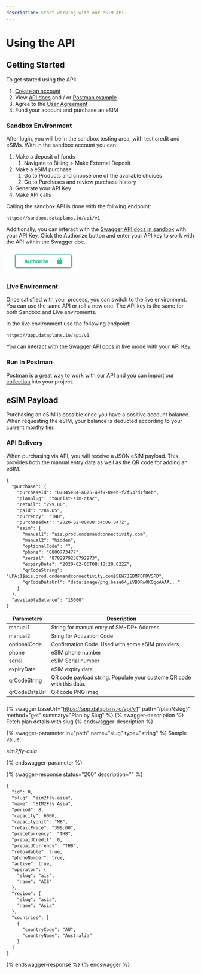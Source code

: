 ```yaml
---
description: Start working with our eSIM API.
---
```


# Using the API

## Getting Started

To get started using the API:

1. [Create an account](https://esims.dataplans.io/signup)
2. View [API docs](https://app.dataplans.io/docs/v1#/) and / or [Postman example](https://www.getpostman.com/collections/5f4159854d5cf32ae41b)
3. Agree to the [User Agreement](https://dataplans.io/user-agreement/)
4. Fund your account and purchase an eSIM

### **Sandbox Environment**

After login, you will be in the sandbox testing  area, with test credit and eSIMs.  With in the sandbox account you can:

1. Make a deposit of funds
   1. Navigate to Billing > Make External Deposit
2. Make a eSIM purchase
   1. Go to Products and choose one of the available choices
   2. Go to Purchases and review purchase history
3. Generate your API Key
4. Make API calls&#x20;

Calling the sandbox API is done with the follwing endpoint:

```
https://sandbox.dataplans.io/api/v1
```

Additionally,  you can interact with the [Swagger API docs in sandbox](https://sandbox.dataplans.io/docs/v1#/) with your API Key. Click the Authorize button and enter your API key to work with the API within the Swagger doc.

![](<.gitbook/assets/Screen Shot 2021-01-14 at 5.41.02 PM.png>)

### **Live Environment**

Once satisfied with your process, you can switch to the live environment.  You can use the same API or roll a new one.  The API key is the same for both Sandbox and Live enviroments.&#x20;

In the live environment use the following endpoint:

```
https://app.dataplans.io/api/v1
```

You can interact with the [Swagger API docs in live mode](https://app.dataplans.io/docs/v1#/) with your API Key.

### Run In Postman

Postman is a great way to work with our API and you can [import our collection](https://www.getpostman.com/collections/5f4159854d5cf32ae41b) into your project.&#x20;



## eSIM Payload

Purchasing an eSIM is possible once you have a positive account balance.  When requesting the eSIM, your balance is deducted according to your current monthy tier.&#x20;

### API Delivery

When purchasing via API, you will receive a JSON eSIM payload.  This provides both the manual entry data as well as the QR code for adding an eSIM.

```
{
  "purchase": {
    "purchaseId": "07045e84-a075-49f9-8eeb-f2f537d1f8eb",
    "planSlug": "tourist-sim-dtac",
    "retail": "299.00",
    "paid": "284.65",
    "currency": "THB",
    "purchasedAt": "2020-02-06T08:54:06.047Z",
    "esim": {
      "manual1": "ais.prod.ondemandconnectivity.com",
      "manual2": "hidden",
      "optionalCode": "",
      "phone": "0800773477",
      "serial": "8782979238792973",
      "expiryDate": "2020-02-06T08:18:20.022Z",
      "qrCodeString": "LPA:1$ais.prod.ondemandconnectivity.com$SEW7JEBMFGPRVSPD",
      "qrCodeDataUrl": "data:image/png;base64,iVBORw0KGgoAAAA..."
    }
  },
  "availableBalance": "15000"
}
```

| **Parameters** | Description                                                           |
| -------------- | --------------------------------------------------------------------- |
| manual1        | String for manual entry of SM-DP+ Address                             |
| manual2        | Sring for Activation Code                                             |
| optionalCode   | Confirmation Code. Used with some eSIM providers                      |
| phone          | eSIM phone number                                                     |
| serial         | eSIM Serial number                                                    |
| expiryDate     | eSIM expiry date                                                      |
| qrCodeString   | QR code payload string. Populate your custome QR code with this data. |
| qrCodeDataUrl  | QR code PNG imag                                                      |

###

{% swagger baseUrl="https://app.dataplans.io/api/v1" path="/plan/{slug}" method="get" summary="Plan by Slug" %}
{% swagger-description %}
Fetch plan details with slug
{% endswagger-description %}

{% swagger-parameter in="path" name="slug" type="string" %}
Sample value:

_sim2fly-asia_

 
{% endswagger-parameter %}

{% swagger-response status="200" description="" %}
```
{
  "id": 0,
  "slug": "sim2fly-asia",
  "name": "SIM2Fly Asia",
  "period": 8,
  "capacity": 6000,
  "capacityUnit": "MB",
  "retailPrice": "399.00",
  "priceCurrency": "THB",
  "prepaidCredit": 0,
  "prepaidCurrency": "THB",
  "reloadable": true,
  "phoneNumber": true,
  "active": true,
  "operator": {
    "slug": "ais",
    "name": "AIS"
  },
  "region": {
    "slug": "asia",
    "name": "Asia"
  },
  "countries": [
    {
      "countryCode": "AU",
      "countryName": "Australia"
    }
  ]
}
```
{% endswagger-response %}
{% endswagger %}



